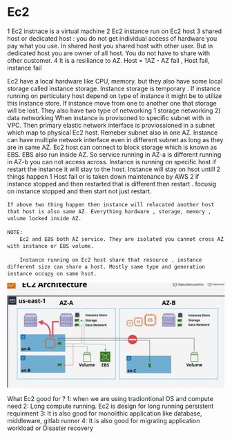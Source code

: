 # Ec2
   1 Ec2 instnace is a virtual machine
   2 Ec2 instance run on Ec2 host
   3 shared host or dedicated host : you do not get individual access of hardware you pay what you use.
   In shared host you shared host with other user. But in dedicated host you are owner of all host. You do not have to share with other customer. 
   4  It is a resiliance to AZ. Host = 1AZ - AZ fail , Host fail, instance fail
   

   Ec2 have a local hardware like CPU, memory. but they also have some local storage called instance storage. Instance storage is temporary . If  instance running on perticulary host depend on type of instance it might be to utilize this instance store. If instance move from one to another one that storage will be lost. 
   They also have two type of networking
    1 storage networking
    2) data networking
    When instance is provisoned to specific subnet with in VPC. Then primary elastic network interface is proviossioned in a subnet which map to physical Ec2 host.  Remeber subnet also in one AZ. Instance can have multiple network interface even in different subnet as long as they are in same AZ.
    Ec2 host can connect to block storage which is known as EBS. EBS also run inside AZ. So service running in AZ-a is different running in AZ-b you can not access across. 
    Instance is running on specific host if restart the instance it will stay to the host.  Instance will stay on hsot untill 2 things happen 
    1 Host fail or is taken down maintenance by AWS
    2   if instance stopped and then restarted that is different then restart .  focusig on instance stopped and then start not just restart. 

    If above two thing happen then instance will relocated another host that host is also same AZ. Everything hardware , storage, memory , volume locked inside AZ.
    
    NOTE:
        Ec2 and EBS both AZ service. They are isolated you cannot cross AZ with instance or EBS volume. 

        Instance running on Ec2 host share that resource . instance different size can share a host. Mostly same type and generation instance occupy on same hsot. 
![alt](./asset/ec2-architecture.png)

What Ec2 good for ?
1: when we are using tradiontional OS and compute need
2:  Long compute running. Ec2 is design for long running persistent requirment
3: It is also good for monolithic application like database, middleware, gitlab runner
4: It is also good for migrating application workload or Disaster recovery

